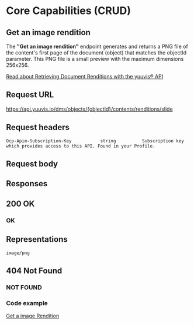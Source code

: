 # Core Capabilities (CRUD)

## Get an image rendition

The **"Get an image rendition"** endpoint generates and returns a PNG file of the content's first page of the document (object) that matches the objectId parameter. This PNG file is a small preview with the maximum dimensions 256x256.


[Read about Retrieving Document Renditions with the yuuvis® API](https://yuuvis.io/how-to/rendition)

## Request URL

https://api.yuuvis.io/dms/objects/{objectId}/contents/renditions/slide

## Request headers

```
Ocp-Apim-Subscription-Key           string          Subscription key which provides access to this API. Found in your Profile.

```

## Request body

## Responses

## 200 OK

### OK


## Representations

`image/png`

## 404 Not Found

### NOT FOUND

### Code example

[Get a image Rendition](./Get-Rendition-Slide.html)
 
